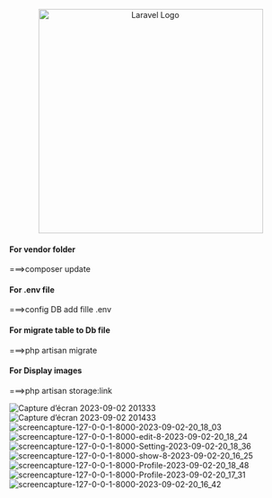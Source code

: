 <p align="center"><a href="https://laravel.com" target="_blank"><img src="https://raw.githubusercontent.com/laravel/art/master/logo-lockup/5%20SVG/2%20CMYK/1%20Full%20Color/laravel-logolockup-cmyk-red.svg" width="400" alt="Laravel Logo"></a></p>

<h4>For vendor folder</h4>
===>composer update<br/>
<h4>For .env file</h4>
===>config DB add fille .env<br/>
<h4>For migrate table to Db file</h4>
===>php artisan migrate<br/>
<h4>For Display images</h4>
===>php artisan storage:link<br/>




![Capture d’écran 2023-09-02 201333](https://github.com/YounessidrissiAroussi/Darna-project/assets/92603400/72148dc9-cf7a-4ab5-a15f-b476c2dd4900)
![Capture d’écran 2023-09-02 201433](https://github.com/YounessidrissiAroussi/Darna-project/assets/92603400/6227d2f5-e404-495d-bc9c-304506a52b15)
![screencapture-127-0-0-1-8000-2023-09-02-20_18_03](https://github.com/YounessidrissiAroussi/Darna-project/assets/92603400/1a3cf64f-22a6-40cc-bc1b-527050757bdc)
![screencapture-127-0-0-1-8000-edit-8-2023-09-02-20_18_24](https://github.com/YounessidrissiAroussi/Darna-project/assets/92603400/90c477da-acc6-4ef2-b1ea-83a7bdd12ca4)
![screencapture-127-0-0-1-8000-Setting-2023-09-02-20_18_36](https://github.com/YounessidrissiAroussi/Darna-project/assets/92603400/866787cf-176e-4541-8d2e-a0dadbe98bd7)
![screencapture-127-0-0-1-8000-show-8-2023-09-02-20_16_25](https://github.com/YounessidrissiAroussi/Darna-project/assets/92603400/a6c3e2a5-f039-4a04-ab1c-435454ddec64)
![screencapture-127-0-0-1-8000-Profile-2023-09-02-20_18_48](https://github.com/YounessidrissiAroussi/Darna-project/assets/92603400/7aee3586-65ed-440d-bded-ab60cd018169)
![screencapture-127-0-0-1-8000-Profile-2023-09-02-20_17_31](https://github.com/YounessidrissiAroussi/Darna-project/assets/92603400/6e0400f3-cad6-4d55-bda2-4ae5b6323cdd)
![screencapture-127-0-0-1-8000-2023-09-02-20_16_42](https://github.com/YounessidrissiAroussi/Darna-project/assets/92603400/a1336368-1d42-4c13-935c-ab96f851aead)
